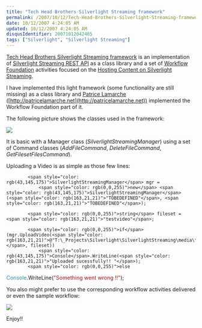 ```yaml
---
title: "Tech Head Brothers Silverlight Streaming framework"
permalink: /2007/10/12/Tech-Head-Brothers-Silverlight-Streaming-framework/
date: 10/12/2007 4:24:05 AM
updated: 10/12/2007 4:24:05 AM
disqusIdentifier: 20071012042405
tags: ["Silverlight", "Silverlight Streaming"]
---
```

[Tech Head Brothers Silverlight Streaming framework](http://www.codeplex.com/THBSLSFramework) is an implementation of [Silverlight Streaming REST API](http://msdn2.microsoft.com/en-us/library/bb851621.aspx) as a class library and a set of [Workflow Foundation](http://msdn.microsoft.com/workflow/) activities focused on the [Hosting Content on Silverlight Streaming](http://msdn2.microsoft.com/en-us/library/bb802532.aspx).  

I have implemented this light framework (some functionality are still missing) as a class library and [Patrice Lamarche](http://www.techheadbrothers.com/Auteurs.aspx/patrice-lamarche) ([http://patricelamarche.net](http://patricelamarche.net)) implemented the Workflow Foundation part of it.  
<!-- more -->

The following picture shows the classes used in the framework:  

![](http://farm3.static.flickr.com/2404/1544834652_bb88cafa0d_o.jpg) 

It is basic with a Manager class (*SilverlightStreamingManager*) using a set of Command classes (*AddFileCommand*, *DeleteFileCommand*, *GetFilesetFilesCommand*).

Uploading a Video is as simple as those few lines:

            <span style="color: rgb(43,145,175)">SilverlightStreamingManager</span> mgr =
                <span style="color: rgb(0,0,255)">new</span> <span style="color: rgb(43,145,175)">SilverlightStreamingManager</span>(<span style="color: rgb(163,21,21)">"TOBEDEFINED"</span>, <span style="color: rgb(163,21,21)">"TOBEDEFINED"</span>);

            <span style="color: rgb(0,0,255)">string</span> fileset = <span style="color: rgb(163,21,21)">"testvideo"</span>;

            <span style="color: rgb(0,0,255)">if</span> (mgr.UploadVideo(<span style="color: rgb(163,21,21)">@"T:\_Projects\Silverlight\SilverlightStreaming\media\fiona.wmv"</span>, fileset))
                <span style="color: rgb(43,145,175)">Console</span>.WriteLine(<span style="color: rgb(163,21,21)">"Uploaded sucessfully!! "</span>);
            <span style="color: rgb(0,0,255)">else
</span>                <span style="color: rgb(43,145,175)">Console</span>.WriteLine(<span style="color: rgb(163,21,21)">"Something went wrong !!"</span>);

You also might prefer to use the corresponding workflow activities delivered or even the sample workflow:

![](http://farm3.static.flickr.com/2166/1544053443_2beb3e2919_o.jpg) 

Enjoy!!
